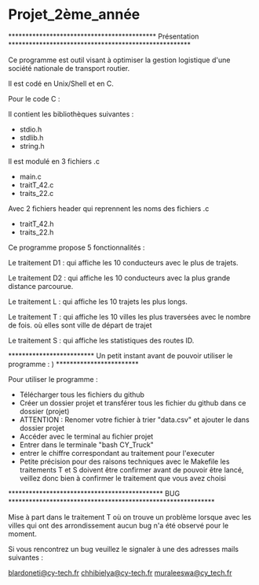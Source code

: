 # Projet_2ème_année

******************************************* Présentation *****************************************************

Ce programme est outil visant à optimiser la gestion logistique d'une société nationale de transport routier.

Il est codé en Unix/Shell et en C.

Pour le code C : 

Il contient les bibliothèques suivantes : 


- stdio.h
- stdlib.h
- string.h


Il est modulé en 3 fichiers .c

- main.c 
- traitT_42.c
- traits_22.c

Avec 2 fichiers header qui reprennent les noms des fichiers .c

- traitT_42.h
- traits_22.h


Ce programme propose 5 fonctionnalités : 

Le traitement D1 : qui affiche les 10 conducteurs avec le plus de trajets.

Le traitement D2 : qui affiche les 10 conducteurs avec la plus grande distance parcourue.

Le traitement L : qui affiche les 10 trajets les plus longs.

Le traitement T : qui affiche les 10 villes les plus traversées avec le nombre de fois.
où elles sont ville de départ de trajet

Le traitement S : qui affiche les statistiques des routes ID.


************************* Un petit instant avant de pouvoir utiliser le programme : ) ************************

 Pour utiliser le programme :
- Télécharger tous les fichiers du github
- Créer un dossier projet et transférer tous les fichier du github dans ce dossier (projet)
- ATTENTION : Renomer votre fichier à trier "data.csv" et ajouter le dans dossier projet
- Accéder avec le terminal au fichier projet
- Entrer dans le terminale "bash CY_Truck"
- entrer le chiffre correspondant au traitement pour l'executer
- Petite précision pour des raisons techniques avec le Makefile les traitements T et S doivent être confirmer avant de
  pouvoir être lancé, veillez donc bien à confirmer le traitement que vous avez choisi
  



********************************************* BUG ************************************************************

Mise à part dans le traitement T où on trouve un problème lorsque avec les villes qui ont des arrondissement aucun bug n'a été observé pour le moment. 

Si vous rencontrez un bug veuillez le signaler à une des adresses mails suivantes : 

blardoneti@cy-tech.fr 
chhibielya@cy-tech.fr
muraleeswa@cy_tech.fr
